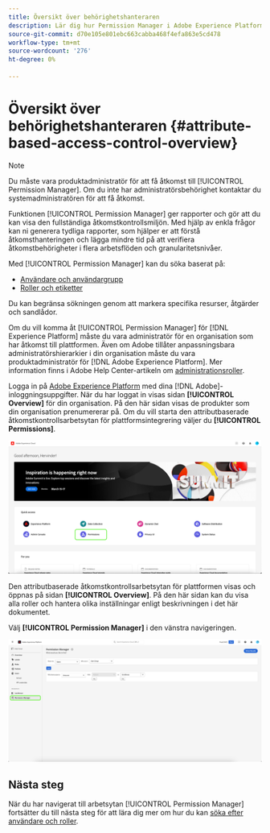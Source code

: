 ```yaml
---
title: Översikt över behörighetshanteraren
description: Lär dig hur Permission Manager i Adobe Experience Platform kan hjälpa dig att generera rapporter över flera arbetsflöden.
source-git-commit: d70e105e801ebc663cabba468f4efa863e5cd478
workflow-type: tm+mt
source-wordcount: '276'
ht-degree: 0%

---
```


# Översikt över behörighetshanteraren {#attribute-based-access-control-overview}

>[!NOTE]
>
>Du måste vara produktadministratör för att få åtkomst till [!UICONTROL Permission Manager]. Om du inte har administratörsbehörighet kontaktar du systemadministratören för att få åtkomst.

Funktionen [!UICONTROL Permission Manager] ger rapporter och gör att du kan visa den fullständiga åtkomstkontrollsmiljön. Med hjälp av enkla frågor kan ni generera tydliga rapporter, som hjälper er att förstå åtkomsthanteringen och lägga mindre tid på att verifiera åtkomstbehörigheter i flera arbetsflöden och granularitetsnivåer.

Med [!UICONTROL Permission Manager] kan du söka baserat på:

* [Användare och användargrupp](./permissions.md)
* [Roller och etiketter](./permissions.md)

Du kan begränsa sökningen genom att markera specifika resurser, åtgärder och sandlådor.

Om du vill komma åt [!UICONTROL Permission Manager] för [!DNL Experience Platform] måste du vara administratör för en organisation som har åtkomst till plattformen. Även om Adobe tillåter anpassningsbara administratörshierarkier i din organisation måste du vara produktadministratör för [!DNL Adobe Experience Platform]. Mer information finns i Adobe Help Center-artikeln om [administrationsroller](https://helpx.adobe.com/enterprise/using/admin-roles.html).

Logga in på [Adobe Experience Platform](https://experience.adobe.com/) med dina [!DNL Adobe]-inloggningsuppgifter.  När du har loggat in visas sidan **[!UICONTROL Overview]** för din organisation. På den här sidan visas de produkter som din organisation prenumererar på. Om du vill starta den attributbaserade åtkomstkontrollsarbetsytan för plattformsintegrering väljer du **[!UICONTROL Permissions]**.

![Adobe Experience Platform - översikt - markering av behörigheter.](../../images/flac-ui/flac-select-product.png)

Den attributbaserade åtkomstkontrollsarbetsytan för plattformen visas och öppnas på sidan **[!UICONTROL Overview]**. På den här sidan kan du visa alla roller och hantera olika inställningar enligt beskrivningen i det här dokumentet.

Välj **[!UICONTROL Permission Manager]** i den vänstra navigeringen.

![Sökskärmen i behörighetshanteraren visar tillgängliga filter.](../../images/permission-manager/permission-manager.png)

## Nästa steg

När du har navigerat till arbetsytan [!UICONTROL Permission Manager] fortsätter du till nästa steg för att lära dig mer om hur du kan [söka efter användare och roller](./permissions.md).
